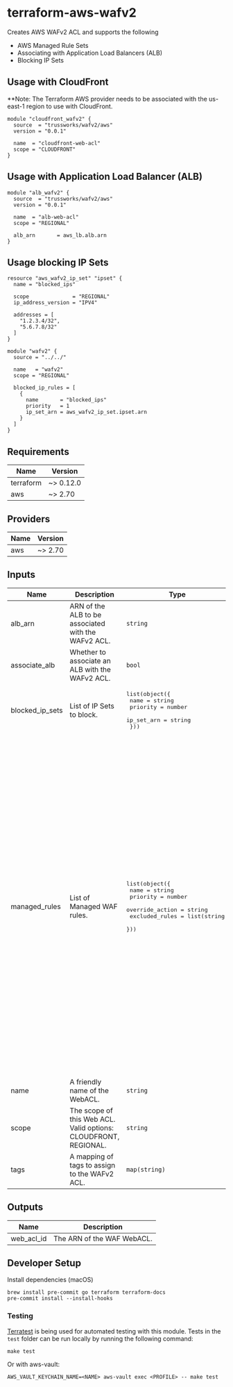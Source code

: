 # terraform-aws-wafv2

Creates AWS WAFv2 ACL and supports the following

* AWS Managed Rule Sets
* Associating with Application Load Balancers (ALB)
* Blocking IP Sets

## Usage with CloudFront

**Note: The Terraform AWS provider needs to be associated with the us-east-1 region to use with CloudFront.

```hcl
module "cloudfront_wafv2" {
  source  = "trussworks/wafv2/aws"
  version = "0.0.1"

  name  = "cloudfront-web-acl"
  scope = "CLOUDFRONT"
}
```

## Usage with Application Load Balancer (ALB)

```hcl
module "alb_wafv2" {
  source  = "trussworks/wafv2/aws"
  version = "0.0.1"

  name  = "alb-web-acl"
  scope = "REGIONAL"

  alb_arn       = aws_lb.alb.arn
}
```

## Usage blocking IP Sets

```hcl
resource "aws_wafv2_ip_set" "ipset" {
  name = "blocked_ips"

  scope              = "REGIONAL"
  ip_address_version = "IPV4"

  addresses = [
    "1.2.3.4/32",
    "5.6.7.8/32"
  ]
}

module "wafv2" {
  source = "../../"

  name   = "wafv2"
  scope = "REGIONAL"

  blocked_ip_rules = [
    {
      name       = "blocked_ips"
      priority   = 1
      ip_set_arn = aws_wafv2_ip_set.ipset.arn
    }
  ]
}
```

<!-- BEGINNING OF PRE-COMMIT-TERRAFORM DOCS HOOK -->
## Requirements

| Name | Version |
|------|---------|
| terraform | ~> 0.12.0 |
| aws | ~> 2.70 |

## Providers

| Name | Version |
|------|---------|
| aws | ~> 2.70 |

## Inputs

| Name | Description | Type | Default | Required |
|------|-------------|------|---------|:--------:|
| alb\_arn | ARN of the ALB to be associated with the WAFv2 ACL. | `string` | `""` | no |
| associate\_alb | Whether to associate an ALB with the WAFv2 ACL. | `bool` | `false` | no |
| blocked\_ip\_sets | List of IP Sets to block. | <pre>list(object({<br>    name       = string<br>    priority   = number<br>    ip_set_arn = string<br>  }))</pre> | `[]` | no |
| managed\_rules | List of Managed WAF rules. | <pre>list(object({<br>    name            = string<br>    priority        = number<br>    override_action = string<br>    excluded_rules  = list(string)<br>  }))</pre> | <pre>[<br>  {<br>    "excluded_rules": [],<br>    "name": "AWSManagedRulesCommonRuleSet",<br>    "override_action": "none",<br>    "priority": 10<br>  },<br>  {<br>    "excluded_rules": [],<br>    "name": "AWSManagedRulesAmazonIpReputationList",<br>    "override_action": "none",<br>    "priority": 20<br>  },<br>  {<br>    "excluded_rules": [],<br>    "name": "AWSManagedRulesKnownBadInputsRuleSet",<br>    "override_action": "none",<br>    "priority": 30<br>  },<br>  {<br>    "excluded_rules": [],<br>    "name": "AWSManagedRulesSQLiRuleSet",<br>    "override_action": "none",<br>    "priority": 40<br>  },<br>  {<br>    "excluded_rules": [],<br>    "name": "AWSManagedRulesLinuxRuleSet",<br>    "override_action": "none",<br>    "priority": 50<br>  },<br>  {<br>    "excluded_rules": [],<br>    "name": "AWSManagedRulesUnixRuleSet",<br>    "override_action": "none",<br>    "priority": 60<br>  }<br>]</pre> | no |
| name | A friendly name of the WebACL. | `string` | n/a | yes |
| scope | The scope of this Web ACL. Valid options: CLOUDFRONT, REGIONAL. | `string` | n/a | yes |
| tags | A mapping of tags to assign to the WAFv2 ACL. | `map(string)` | `{}` | no |

## Outputs

| Name | Description |
|------|-------------|
| web\_acl\_id | The ARN of the WAF WebACL. |

<!-- END OF PRE-COMMIT-TERRAFORM DOCS HOOK -->

## Developer Setup

Install dependencies (macOS)

```shell
brew install pre-commit go terraform terraform-docs
pre-commit install --install-hooks
```

### Testing

[Terratest](https://github.com/gruntwork-io/terratest) is being used for
automated testing with this module. Tests in the `test` folder can be run
locally by running the following command:

```text
make test
```

Or with aws-vault:

```text
AWS_VAULT_KEYCHAIN_NAME=<NAME> aws-vault exec <PROFILE> -- make test
